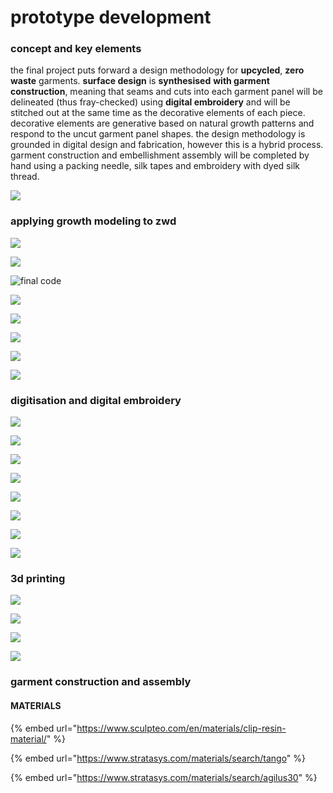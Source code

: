 # prototype development

### concept and key elements

the final project puts forward a design methodology for **upcycled**, **zero waste** garments. **surface design** is **synthesised** **with garment construction**, meaning that seams and cuts into each garment panel will be delineated \(thus fray-checked\) using **digital embroidery** and will be stitched out at the same time as the decorative elements of each piece. decorative elements are generative based on natural growth patterns and respond to the uncut garment panel shapes. the design methodology is grounded in digital design and fabrication, however this is a hybrid process. garment construction and embellishment assembly will be completed by hand using a packing needle, silk tapes and embroidery with dyed silk thread. 

![](../.gitbook/assets/screen-shot-2019-06-05-at-22.25.25.png)

### applying growth modeling to zwd

![](../.gitbook/assets/annotation-2019-07-08-010447.png)

![](../.gitbook/assets/annotation-2019-07-08-020737.png)

![final code](../.gitbook/assets/annotation-2019-09-05-214454.png)

![](../.gitbook/assets/annotation-2019-07-10-010434.png)

![](../.gitbook/assets/annotation-2019-07-09-234045.png)

![](../.gitbook/assets/annotation-2019-07-07-231600.png)

![](../.gitbook/assets/annotation-2019-07-09-001721.png)

![](../.gitbook/assets/annotation-2019-07-11-102513.png)

### digitisation and digital embroidery

![](../.gitbook/assets/annotation-2019-07-07-235657.png)

![](../.gitbook/assets/annotation-2019-07-09-024123.png)

![](../.gitbook/assets/annotation-2019-07-10-221445.png)

![](../.gitbook/assets/annotation-2019-07-11-180351.png)

![](../.gitbook/assets/annotation-2019-07-10-180446.png)

![](../.gitbook/assets/annotation-2019-07-12-174546.png)

![](../.gitbook/assets/annotation-2019-07-15-033429.png)

![](../.gitbook/assets/annotation-2019-07-15-074221.png)

### 3d printing

![](../.gitbook/assets/iterativegems.gif)

![](../.gitbook/assets/screen-shot-2019-08-09-at-22.38.19.png)

![](../.gitbook/assets/img_3889.jpeg)

![](../.gitbook/assets/img_3898.jpeg)

### garment construction and assembly

#### MATERIALS

{% embed url="https://www.sculpteo.com/en/materials/clip-resin-material/" %}

{% embed url="https://www.stratasys.com/materials/search/tango" %}

{% embed url="https://www.stratasys.com/materials/search/agilus30" %}

#### 

